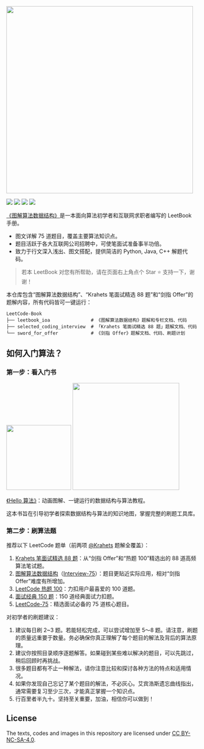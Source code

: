 <p align="left">
  <a href="https://leetcode-cn.com/leetbook/detail/illustration-of-algorithm/">
    <img src="https://pic.leetcode-cn.com/1599187248-gDiWnC-image.png" width="490">
  </a>
</p>

<p align="left">
  <img src="https://img.shields.io/badge/LeetCode%20tests-75%20accepted-brightgreen">
  <img src="https://img.shields.io/badge/Language-Python-teal">
  <img src="https://img.shields.io/badge/Language-Java-orange">
  <img src="https://img.shields.io/badge/Language-C++-blue">
</p>

[《图解算法数据结构》](https://leetcode-cn.com/leetbook/detail/illustration-of-algorithm/)是一本面向算法初学者和互联网求职者编写的 LeetBook 手册。

- 图文详解 75 道题目，覆盖主要算法知识点。
- 题目活跃于各大互联网公司招聘中，可使笔面试准备事半功倍。
- 致力于行文深入浅出、图文搭配，提供简洁的 Python, Java, C++ 解题代码。

> 若本 LeetBook 对您有所帮助，请在页面右上角点个 Star :star: 支持一下，谢谢！

本仓库包含“图解算法数据结构”、“Krahets 笔面试精选 88 题”和“剑指 Offer”的题解内容，所有代码皆可一键运行：

```shell
LeetCode-Book
├── leetbook_ioa               # 《图解算法数据结构》题解和专栏文档、代码
├── selected_coding_interview  # 「Krahets 笔面试精选 88 题」题解文档、代码
└── sword_for_offer            # 《剑指 Offer》题解文档、代码、刷题计划
```

## 如何入门算法？

### 第一步：看入门书

<p align="left" href="https://github.com/krahets/hello-algo">
  <img src="https://www.hello-algo.com/index.assets/conceptual_rendering.png" width="170">
  <img src="https://www.hello-algo.com/index.assets/hello_algo_mindmap_tp.png" width="280">
</p>

[《Hello 算法》](https://github.com/krahets/hello-algo)：动画图解、一键运行的数据结构与算法教程。

这本书旨在引导初学者探索数据结构与算法的知识地图，掌握完整的刷题工具库。

### 第二步：刷算法题

推荐以下 LeetCode 题单（前两项 [@Krahets](https://leetcode.cn/u/jyd/) 题解全覆盖）：

1. [Krahets 笔面试精选 88 题](https://leetcode.cn/studyplan/selected-coding-interview/)：从“剑指 Offer”和“热题 100”精选出的 88 道高频算法笔试题。
2. [图解算法数据结构](https://leetcode-cn.com/leetbook/detail/illustration-of-algorithm/)（[Interview-75](https://leetcode.cn/studyplan/coding-interviews/)）：题目更贴近实际应用，相对“剑指 Offer”难度有所增加。
3. [LeetCode 热题 100](https://leetcode.cn/studyplan/top-100-liked/)：力扣用户最喜爱的 100 道题。
4. [面试经典 150 题](https://leetcode.cn/studyplan/top-interview-150/)：150 道经典面试力扣题。
5. [LeetCode-75](https://leetcode.cn/studyplan/leetcode-75/)：精选面试必备的 75 道核心题目。

对初学者的刷题建议：

1. 建议每日刷 2~3 题。若能轻松完成，可以尝试增加至 5～8 题。请注意，刷题的质量远重要于数量。务必确保你真正理解了每个题目的解法及背后的算法原理。
2. 建议你按照目录顺序逐题解答。如果碰到某些难以解决的题目，可以先跳过，稍后回顾时再挑战。
3. 很多题目都有不止一种解法，请你注意比较和探讨各种方法的特点和适用情况。
4. 如果你发现自己忘记了某个题目的解法，不必灰心。艾宾浩斯遗忘曲线指出，通常需要复习至少三次，才能真正掌握一个知识点。
5. 行百里者半九十。坚持至关重要，加油，相信你可以做到！

## License

The texts, codes and images in this repository are licensed under [CC BY-NC-SA-4.0](https://creativecommons.org/licenses/by-nc-sa/4.0/).
